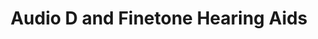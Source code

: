 ---
title: "Audio D and Finetone Hearing Aids"
url: /farmington/audio-d-and-finetone-hearing-aids/
shop: mall
---